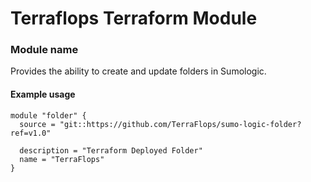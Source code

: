 # Terraflops Terraform Module
 
### Module name

Provides the ability to create and update folders in Sumologic.

#### Example usage

```hcl-terraform
module "folder" {
  source = "git::https://github.com/TerraFlops/sumo-logic-folder?ref=v1.0"

  description = "Terraform Deployed Folder"
  name = "TerraFlops"
}
```
